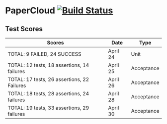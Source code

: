 # PaperCloud [![Build Status](https://travis-ci.org/C-Lyrics/PaperCloud.svg?branch=master)](https://travis-ci.org/C-Lyrics/PaperCloud)

## Test Scores

Scores | Date | Type
-------|------|-----
TOTAL: 9 FAILED, 24 SUCCESS| April 24 | Unit
TOTAL: 12 tests, 18 assertions, 14 failures| April 25 | Acceptance
TOTAL: 17 tests, 26 assertions, 22 Failures| April 26 | Acceptance
TOTAL: 18 tests, 28 assertions, 24 failures| April 28 | Acceptance
TOTAL: 19 tests, 33 assertions, 29 failures | April 30 | Acceptance
